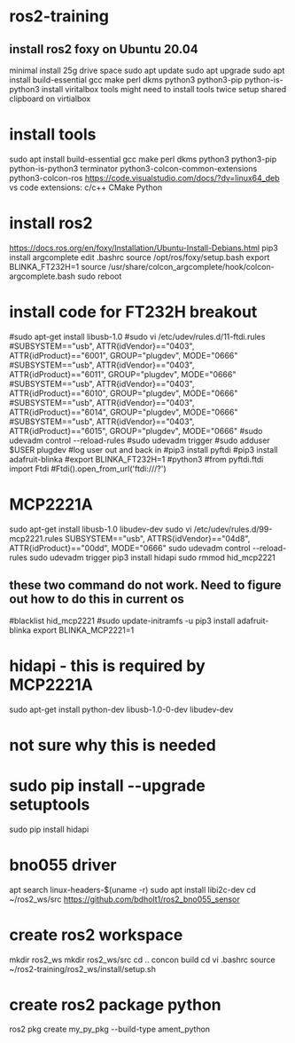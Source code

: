 # ros2-training
## install ros2 foxy on Ubuntu 20.04
minimal install
25g drive space
sudo apt update
sudo apt upgrade
sudo apt install build-essential gcc make perl dkms python3 python3-pip python-is-python3
install viritalbox tools
might need to install tools twice
setup shared clipboard on virtialbox

# install tools
sudo apt install build-essential gcc make perl dkms python3 python3-pip python-is-python3 terminator python3-colcon-common-extensions python3-colcon-ros
https://code.visualstudio.com/docs/?dv=linux64_deb
vs code extensions:
  c/c++
  CMake
  Python

# install ros2
https://docs.ros.org/en/foxy/Installation/Ubuntu-Install-Debians.html
pip3 install argcomplete
edit .bashrc
  source /opt/ros/foxy/setup.bash
  export BLINKA_FT232H=1
  source /usr/share/colcon_argcomplete/hook/colcon-argcomplete.bash
sudo reboot

# install code for FT232H breakout
#sudo apt-get install libusb-1.0
#sudo vi /etc/udev/rules.d/11-ftdi.rules 
#SUBSYSTEM=="usb", ATTR{idVendor}=="0403", ATTR{idProduct}=="6001", GROUP="plugdev", MODE="0666"
#SUBSYSTEM=="usb", ATTR{idVendor}=="0403", ATTR{idProduct}=="6011", GROUP="plugdev", MODE="0666"
#SUBSYSTEM=="usb", ATTR{idVendor}=="0403", ATTR{idProduct}=="6010", GROUP="plugdev", MODE="0666"
#SUBSYSTEM=="usb", ATTR{idVendor}=="0403", ATTR{idProduct}=="6014", GROUP="plugdev", MODE="0666"
#SUBSYSTEM=="usb", ATTR{idVendor}=="0403", ATTR{idProduct}=="6015", GROUP="plugdev", MODE="0666"
#sudo udevadm control --reload-rules
#sudo udevadm trigger
#sudo adduser $USER plugdev
#log user out and back in
#pip3 install pyftdi
#pip3 install adafruit-blinka
#export BLINKA_FT232H=1
#python3
#from pyftdi.ftdi import Ftdi
#Ftdi().open_from_url('ftdi:///?')

# MCP2221A
sudo apt-get install libusb-1.0 libudev-dev
sudo vi /etc/udev/rules.d/99-mcp2221.rules
SUBSYSTEM=="usb", ATTRS{idVendor}=="04d8", ATTR{idProduct}=="00dd", MODE="0666"
sudo udevadm control --reload-rules
sudo udevadm trigger
pip3 install hidapi
sudo rmmod hid_mcp2221
## these two command do not work. Need to figure out how to do this in current os
#blacklist hid_mcp2221
#sudo update-initramfs -u
pip3 install adafruit-blinka
export BLINKA_MCP2221=1

# hidapi - this is required by MCP2221A
sudo apt-get install python-dev libusb-1.0-0-dev libudev-dev
# not sure why this is needed
# sudo pip install --upgrade setuptools
sudo pip install hidapi




# bno055 driver
apt search linux-headers-$(uname -r)
sudo apt install libi2c-dev
cd ~/ros2_ws/src
https://github.com/bdholt1/ros2_bno055_sensor


# create ros2 workspace
mkdir ros2_ws
mkdir ros2_ws/src
cd ..
concon build
cd
vi .bashrc
source ~/ros2-training/ros2_ws/install/setup.sh

# create ros2 package python
ros2 pkg create my_py_pkg --build-type ament_python








